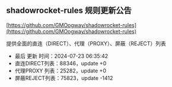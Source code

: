 ## shadowrocket-rules 规则更新公告

[https://github.com/GMOogway/shadowrocket-rules](https://github.com/GMOogway/shadowrocket-rules)

提供全面的直连（DIRECT）、代理（PROXY）、屏蔽（REJECT）列表
- 最后 更新 时间：2024-07-23 06:35:42
- 直连DIRECT列表：88346，update +0
- 代理PROXY 列表：25282，update +0
- 屏蔽REJECT列表：75823，update -1412